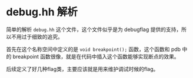 # debug.hh 解析

简单的解析 `debug.hh` 这个文件，这个文件似乎是为 debugflag 提供的支持，所以不用过于细致的追究。

首先在这个名称空间中定义的是 `void breakpoint();` 函数，这个函数和 pdb 中的 breakpoint 函数很像，就是在代码中插入这个函数能够实现断点的效果。

后续定义了好几种flag类，主要应该就是用来维护调试时候的flag。
